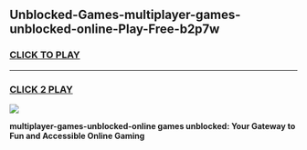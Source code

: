 
## Unblocked-Games-multiplayer-games-unblocked-online-Play-Free-b2p7w
<h3>
<a href="https://premium76.site?title=multiplayer-games-unblocked-online&ref=18A1">CLICK TO PLAY</a></h3>
<hr>

<h3>
<a href="https://premium76.site?title=multiplayer-games-unblocked-online&ref=18A1">CLICK 2 PLAY</a>
  
</h3>

<a href="https://premium76.site?title=multiplayer-games-unblocked-online&ref=18A1"><img src="https://clearcache.store/games.png"></a>


**multiplayer-games-unblocked-online games unblocked: Your Gateway to Fun and Accessible Online Gaming**
